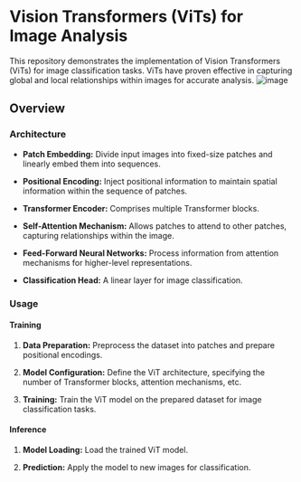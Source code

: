 # Vision Transformers (ViTs) for Image Analysis

This repository demonstrates the implementation of Vision Transformers (ViTs) for image classification tasks. ViTs have proven effective in capturing global and local relationships within images for accurate analysis.
![image](https://github.com/A-dvika/Vision_Transformers_Model/assets/115079077/f6560dce-41a8-408f-b0fb-ac5a188bc6ce)

## Overview

### Architecture

- **Patch Embedding:** Divide input images into fixed-size patches and linearly embed them into sequences.
  
- **Positional Encoding:** Inject positional information to maintain spatial information within the sequence of patches.
  
- **Transformer Encoder:** Comprises multiple Transformer blocks.
  
- **Self-Attention Mechanism:** Allows patches to attend to other patches, capturing relationships within the image.
  
- **Feed-Forward Neural Networks:** Process information from attention mechanisms for higher-level representations.
  
- **Classification Head:** A linear layer for image classification.

### Usage

#### Training

1. **Data Preparation:** Preprocess the dataset into patches and prepare positional encodings.
  
2. **Model Configuration:** Define the ViT architecture, specifying the number of Transformer blocks, attention mechanisms, etc.
  
3. **Training:** Train the ViT model on the prepared dataset for image classification tasks.

#### Inference

1. **Model Loading:** Load the trained ViT model.
  
2. **Prediction:** Apply the model to new images for classification.


